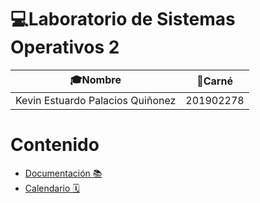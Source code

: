 # 💻Laboratorio de Sistemas Operativos 2

| 🎓Nombre                         | 📛Carné   |
| -------------------------------- | --------- |
| Kevin Estuardo Palacios Quiñonez | 201902278 |

# Contenido

- [Documentación 📚](./Documentation/Documentacion.md)
- [Calendario 🗓️](./Documentation/Calendario.md)